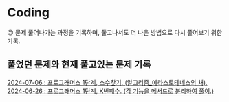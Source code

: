 # Coding 
:wink: 문제 풀어나가는 과정을 기록하며, 풀고나서도 더 나은 방법으로 다시 풀어보기 위한 기록.

## 풀었던 문제와 현재 풀고있는 문제 기록
<a href="https://github.com/SINHEESEOP/CodingTest/blob/master/%EC%86%8C%EC%88%98%EC%B0%BE%EA%B8%B0/%EC%86%8C%EC%88%98%EC%B0%BE%EA%B8%B0.java">2024-07-06 : 프로그래머스 1단계, 소수찾기. (알고리즘_에라스토테네스의 채). </a><br>
<a href="https://github.com/SINHEESEOP/CodingTest/blob/master/k%EB%B2%88%EC%A7%B8%EC%88%98/K%EB%B2%88%EC%A7%B8%EC%88%98_%EC%A0%95%EB%8B%B5.java">2024-06-26 : 프로그래머스 1단계, K번째수. (각 기능을 메서드로 분리하여 풀이.) </a><br>
